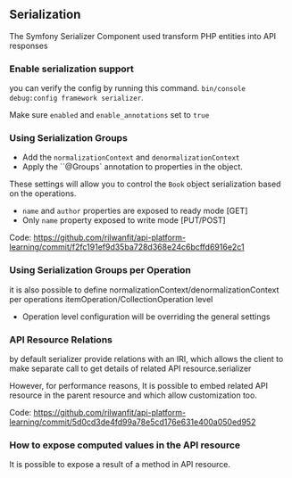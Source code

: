 ## Serialization

The Symfony Serializer Component used transform PHP entities into API responses

### Enable serialization support

you can verify the config by running this command. `bin/console debug:config framework serializer`.

Make sure `enabled` and `enable_annotations` set to `true`

### Using Serialization Groups

- Add the `normalizationContext` and `denormalizationContext`
- Apply the ``@Groups` annotation to properties in the object.

These settings will allow you to control the `Book` object serialization based on the operations.

- `name` and `author` properties are exposed to ready mode [GET]
- Only `name` property exposed to write mode [PUT/POST]

Code: https://github.com/rilwanfit/api-platform-learning/commit/f2fc191ef9d35ba728d368e24c6bcffd6916e2c1

### Using Serialization Groups per Operation

it is also possible to define normalizationContext/denormalizationContext per operations itemOperation/CollectionOperation level

- Operation level configuration will be overriding the general settings

### API Resource Relations
by default serializer provide relations with an IRI, which allows the client to make separate call to get details of related API resource.serializer

However, for performance reasons, It is possible to embed related API resource in the parent resource and which allow customization too.

Code: https://github.com/rilwanfit/api-platform-learning/commit/5d0cd3de4fd99a78e5cd176e631e400a050ed952

### How to expose computed values in the API resource

It is possible to expose a result of a method in API resource.

